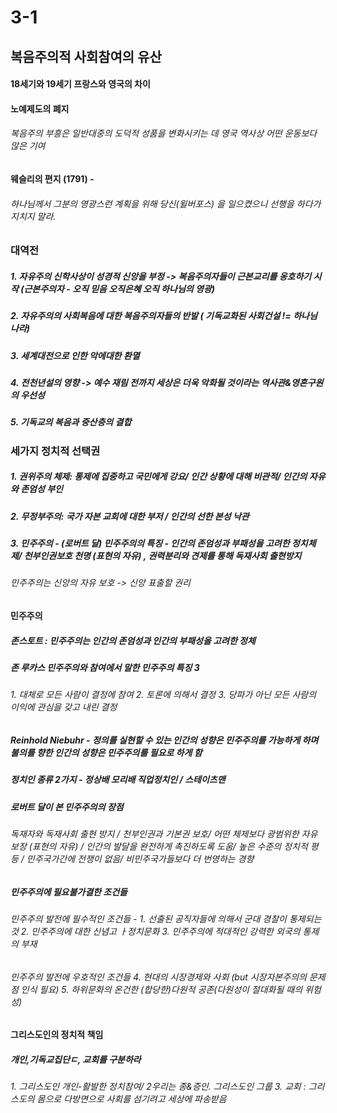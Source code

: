 # 3-1

## 복음주의적 사회참여의 유산
#### 18세기와 19세기 프랑스와 영국의 차이
#### 노예제도의 폐지
###### 복음주의 부흥은 일반대중의 도덕적 성품을 변화시키는 데 영국 역사상 어떤 운동보다 많은 기여
#### 웨슬리의 편지 (1791) -
###### 하나님께서 그분의 영광스런 계획을 위해 당신(윌버포스) 을 일으켰으니 선행을 하다가 지치지 말라.

### 대역전
##### 1. 자유주의 신학사상이 성경적 신앙을 부정 -> 복음주의자들이 근본교리를 옹호하기 시작 (근본주의자 - 오직 믿음 오직은혜 오직 하나님의 영광)
##### 2. 자유주의의 사회복음에 대한 복음주의자들의 반발 ( 기독교화된 사회건설 != 하나님 나라)
##### 3. 세계대전으로 인한 악에대한 환멸
##### 4. 전천년설의 영향 -> 예수 재림 전까지 세상은 더욱 악화될 것이라는 역사관&영혼구원의 우선성 
##### 5. 기독교의 복음과 중산층의 결합

### 세가지 정치적 선택권
##### 1. 권위주의 체제: 통제에 집중하고 국민에게 강요/ 인간 상황에 대해 비관적/ 인간의 자유와 존엄성 부인
##### 2. 무정부주의: 국가 자본 교회에 대한 부저 / 인간의 선한 본성 낙관
##### 3. 민주주의 - (로버트 달)  민주주의의 특징 - 인간의 존엄성과 부패성을 고려한 정치체제/ 천부인권보호 천명 (표현의 자유) , 권력분리와 견제를 통해 독재사회 출현방지
###### 민주주의는 신앙의 자유 보호 -> 신앙 표출할 권리

#### 민주주의
##### 존스토트 : 민주주의는 인간의 존엄성과 인간의 부패성을 고려한 정체
##### 존 루카스 민주주의와 참여에서 말한 민주주의 특징 3
###### 1. 대체로 모든 사람이 결정에 참여 2. 토론에 의해서 결정 3. 당파가 아닌 모든 사람의 이익에 관심을 갖고 내린 결정
##### Reinhold Niebuhr - 정의를 실현할 수 있는 인간의 성향은 민주주의를 가능하게 하며 불의를 향한 인간의 성향은 민주주의를 필요로 하게 함
##### 정치인 종류 2가지 - 정상배 모리배 직업정치인 / 스테이츠맨
##### 로버트 달이 본 민주주의의 장점
###### 독재자와 독재사회 출현 방지 / 천부인권과 기본권 보호/ 어떤 체제보다 광범위한 자유 보장 (표현의 자유) / 인간의 발달을 완전하게 촉진하도록 도움/ 높은 수준의 정치적 평등 / 민주국가간에 전쟁이 없음/ 비민주국가들보다 더 번영하는 경향

##### 민주주의에 필요불가결한 조건들 
###### 민주주의 발전에 필수적인 조건들 - 1. 선출된 공직자들에 의해서 군대 경찰이 통제되는 것  2. 민주주의에 대한 신념고 ㅏ정치문화 3. 민주주의에 적대적인 강력한 외국의 통제의 부재
###### 민주주의 발전에 우호적인 조건들 4. 현대의 시장경제와 사회 (but 시장자본주의의 문제점 인식 필요) 5. 하위문화의 온건한 (합당한)다원적 공존(다원성이 절대화될 때의 위험성)

#### 그리스도인의 정치적 책임
##### 개인,기독교집단ㄷ, 교회를 구분하라
###### 1. 그리스도인 개인-활발한 정치참여/ 2우리는 종&증인. 그리스도인 그룹 3. 교회 : 그리스도의 몸으로 다방면으로 사회를 섬기려고 세상에 파송받음